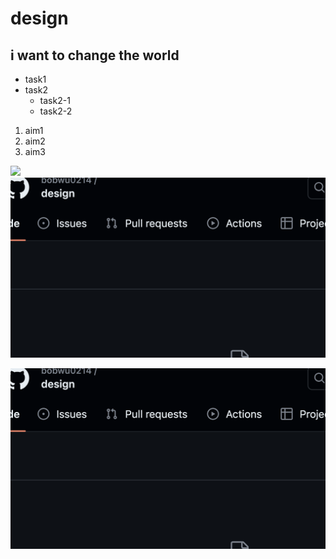 # design
## i want to change the world
* task1
* task2
  * task2-1
  * task2-2

1. aim1
2. aim2
3. aim3
   
![](https://gitlab.com/picbed/bed/uploads/75985eac80cb11269120d0283ce6a8a5/logo.png)
![](WX20230926-141803@2x.png)

![](img3/WX20230926-141803@2x.png)
